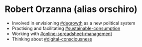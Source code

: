 # Robert Orzanna (alias orschiro)
- Involved in envisioning [#degrowth](https://degrowth.org/) as a new political system
- Practising and facilitating [#sustainable-consumption](http://scorai.org/)
- Working with [#online-spreadsheet-management](https://www.sheetgo.com/) 
- Thinking about [#digital-consciousness](https://docs.google.com/document/d/1sIBshL3_WvG9RLWjA2sTJV0sKgr8MafKVUwkLMC01tA/edit?usp=sharing)
